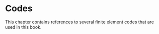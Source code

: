 # Codes

This chapter contains references to several finite element codes that are used in this book. 


```{tableofcontents}
```

